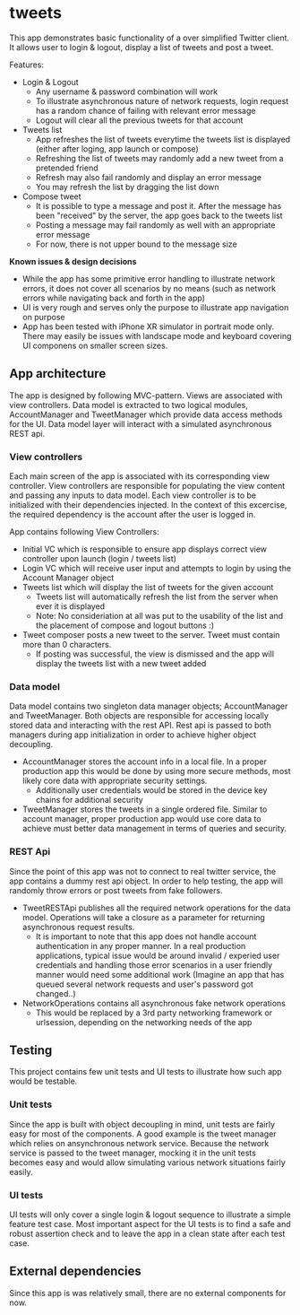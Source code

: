 # tweets

This app demonstrates basic functionality of a over simplified Twitter client. It allows user to login & logout, display a list of tweets and post a tweet.

Features:
- Login & Logout
	- Any username & password combination will work
	- To illustrate asynchronous nature of network requests, login request has a random chance of failing with relevant error message
	- Logout will clear all the previous tweets for that account
- Tweets list
	- App refreshes the list of tweets everytime the tweets list is displayed (either after loging, app launch or compose)
	- Refreshing the list of tweets may randomly add a new tweet from a pretended friend
	- Refresh may also fail randomly and display an error message
	- You may refresh the list by dragging the list down
- Compose tweet
	- It is possible to type a message and post it. After the message has been "received" by the server, the app goes back to the tweets list
	- Posting a message may fail randomly as well with an appropriate error message
	- For now, there is not upper bound to the message size

**Known issues & design decisions**
- While the app has some primitive error handling to illustrate network errors, it does not cover all scenarios by no means (such as network errors while navigating back and forth in the app)
- UI is very rough and serves only the purpose to illustrate app navigation on purpose
- App has been tested with iPhone XR simulator in portrait mode only. There may easily be issues with landscape mode and keyboard covering UI componens on smaller screen sizes.


## App architecture

The app is designed by following MVC-pattern. Views are associated with view controllers. Data model is extracted to two logical modules, AccountManager and TweetManager which provide data access methods for the UI. Data model layer will interact with a simulated asynchronous REST api. 


### View controllers

Each main screen of the app is associated with its corresponding view controller. View controllers are responsible for populating the view content and passing any inputs to data model. Each view controller is to be initialized with their dependencies injected. In the context of this excercise, the required dependency is the account after the user is logged in.

App contains following View Controllers:
- Initial VC which is responsible to ensure app displays correct view controller upon launch (login / tweets list)
- Login VC which will receive user input and attempts to login by using the Account Manager object
- Tweets list which will display the list of tweets for the given account
	- Tweets list will automatically refresh the list from the server when ever it is displayed
	- Note: No consideriation at all was put to the usability of the list and the placement of compose and logout buttons :)
- Tweet composer posts a new tweet to the server. Tweet must contain more than 0 characters. 
	- If posting was successful, the view is dismissed and the app will display the tweets list with a new tweet added


### Data model
Data model contains two singleton data manager objects; AccountManager and TweetManager. Both objects are responsible for accessing locally stored data and interacting with the rest API. Rest api is passed to both managers during app initialization in order to achieve higher object decoupling. 

- AccountManager stores the account info in a local file. In a proper production app this would be done by using more secure methods, most likely core data with appropriate security settings.
	- Additionally user credentials would be stored in the device key chains for additional security
- TweetManager stores the tweets in a single ordered file. Similar to account manager, proper production app would use core data to achieve must better data management in terms of queries and security. 

### REST Api
Since the point of this app was not to connect to real twitter service, the app contains a dummy rest api object. In order to help testing, the app will randomly throw errors or post tweets from fake followers. 

- TweetRESTApi publishes all the required network operations for the data model. Operations will take a closure as a parameter for returning asynchronous request results. 
	- It is important to note that this app does not handle account authentication in any proper manner. In a real production applications, typical issue would be around invalid / experied user credentials and handling those error scenarios in a user friendly manner would need some additional work (Imagine an app that has queued several network requests and user's password got changed..)
- NetworkOperations contains all asynchronous fake network operations
	- This would be replaced by a 3rd party networking framework or urlsession, depending on the networking needs of the app

## Testing
This project contains few unit tests and UI tests to illustrate how such app would be testable. 

### Unit tests
Since the app is built with object decoupling in mind, unit tests are fairly easy for most of the components. A good example is the tweet manager which relies on ansynchronous network service. Because the network service is passed to the tweet manager, mocking it in the unit tests becomes easy and would allow simulating various network situations fairly easily.

### UI tests
UI tests will only cover a single login & logout sequence to illustrate a simple feature test case. Most important aspect for the UI tests is to find a safe and robust assertion check and to leave the app in a clean state after each test case. 


## External dependencies
Since this app is was relatively small, there are no external components for now. 

